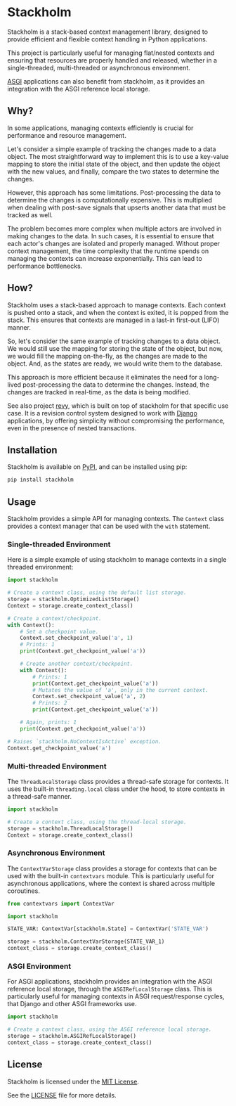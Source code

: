 # Stackholm

Stackholm is a stack-based context management library, designed to
provide efficient and flexible context handling in Python applications.

This project is particularly useful for managing flat/nested contexts and
ensuring that resources are properly handled and released, whether in a
single-threaded, multi-threaded or asynchronous environment.

[ASGI](https://asgi.readthedocs.io/) applications can also benefit from
stackholm, as it provides an integration with the ASGI reference local storage.

## Why?

In some applications, managing contexts efficiently is crucial for performance
and resource management.

Let's consider a simple example of tracking the changes made to a data object.
The most straightforward way to implement this is to use a key-value mapping to
store the initial state of the object, and then update the object with the new
values, and finally, compare the two states to determine the changes.

However, this approach has some limitations. Post-processing the data to
determine the changes is computationally expensive. This is multiplied when
dealing with post-save signals that upserts another data that must be tracked
as well.

The problem becomes more complex when multiple actors are involved in making
changes to the data. In such cases, it is essential to ensure that each actor's
changes are isolated and properly managed. Without proper context management,
the time complexity that the runtime spends on managing the contexts can
increase exponentially. This can lead to performance bottlenecks.

## How?

Stackholm uses a stack-based approach to manage contexts. Each context is
pushed onto a stack, and when the context is exited, it is popped from the
stack. This ensures that contexts are managed in a last-in first-out (LIFO)
manner.

So, let's consider the same example of tracking changes to a data object.
We would still use the mapping for storing the state of the object, but now,
we would fill the mapping on-the-fly, as the changes are made to the object.
And, as the states are ready, we would write them to the database.

This approach is more efficient because it eliminates the need for a long-lived
post-processing the data to determine the changes. Instead, the changes are
tracked in real-time, as the data is being modified.

See also project [revy](https://github.com/ertgl/revy), which is built on top
of stackholm for that specific use case. It is a revision control system
designed to work with [Django](https://www.djangoproject.com/) applications,
by offering simplicity without compromising the performance,
even in the presence of nested transactions.

## Installation

Stackholm is available on [PyPI](https://pypi.org/project/stackholm/), and can
be installed using pip:

```bash
pip install stackholm
```

## Usage

Stackholm provides a simple API for managing contexts. The `Context` class
provides a context manager that can be used with the `with` statement.

### Single-threaded Environment

Here is a simple example of using stackholm to manage contexts in a single
threaded environment:

```python
import stackholm

# Create a context class, using the default list storage.
storage = stackholm.OptimizedListStorage()
Context = storage.create_context_class()

# Create a context/checkpoint.
with Context():
    # Set a checkpoint value.
    Context.set_checkpoint_value('a', 1)
    # Prints: 1
    print(Context.get_checkpoint_value('a'))

    # Create another context/checkpoint.
    with Context():
        # Prints: 1
        print(Context.get_checkpoint_value('a'))
        # Mutates the value of 'a', only in the current context.
        Context.set_checkpoint_value('a', 2)
        # Prints: 2
        print(Context.get_checkpoint_value('a'))

    # Again, prints: 1
    print(Context.get_checkpoint_value('a'))

# Raises `stackholm.NoContextIsActive` exception.
Context.get_checkpoint_value('a')
```

### Multi-threaded Environment

The `ThreadLocalStorage` class provides a thread-safe storage for contexts.
It uses the built-in `threading.local` class under the hood, to store contexts
in a thread-safe manner.

```python
import stackholm

# Create a context class, using the thread-local storage.
storage = stackholm.ThreadLocalStorage()
Context = storage.create_context_class()
```

### Asynchronous Environment

The `ContextVarStorage` class provides a storage for contexts that can be used
with the built-in `contextvars` module. This is particularly useful for
asynchronous applications, where the context is shared across multiple
coroutines.

```python
from contextvars import ContextVar

import stackholm

STATE_VAR: ContextVar[stackholm.State] = ContextVar('STATE_VAR')

storage = stackholm.ContextVarStorage(STATE_VAR_1)
context_class = storage.create_context_class()
```

### ASGI Environment

For ASGI applications, stackholm provides an integration with the ASGI reference
local storage, through the `ASGIRefLocalStorage` class. This is particularly
useful for managing contexts in ASGI request/response cycles, that Django and
other ASGI frameworks use.

```python
import stackholm

# Create a context class, using the ASGI reference local storage.
storage = stackholm.ASGIRefLocalStorage()
context_class = storage.create_context_class()
```

## License

Stackholm is licensed under the
[MIT License](https://opensource.org/license/mit).

See the [LICENSE](LICENSE) file for more details.
